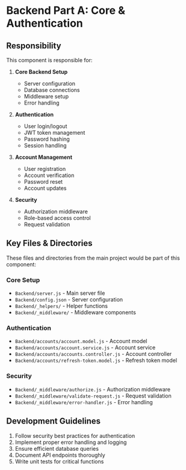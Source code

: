 # Backend Part A: Core & Authentication

## Responsibility

This component is responsible for:

1. **Core Backend Setup**
   - Server configuration
   - Database connections
   - Middleware setup
   - Error handling

2. **Authentication**
   - User login/logout
   - JWT token management
   - Password hashing
   - Session handling

3. **Account Management**
   - User registration
   - Account verification
   - Password reset
   - Account updates

4. **Security**
   - Authorization middleware
   - Role-based access control
   - Request validation

## Key Files & Directories

These files and directories from the main project would be part of this component:

### Core Setup
- `Backend/server.js` - Main server file
- `Backend/config.json` - Server configuration
- `Backend/_helpers/` - Helper functions
- `Backend/_middleware/` - Middleware components

### Authentication
- `Backend/accounts/account.model.js` - Account model
- `Backend/accounts/account.service.js` - Account service
- `Backend/accounts/accounts.controller.js` - Account controller
- `Backend/accounts/refresh-token.model.js` - Refresh token model

### Security
- `Backend/_middleware/authorize.js` - Authorization middleware
- `Backend/_middleware/validate-request.js` - Request validation
- `Backend/_middleware/error-handler.js` - Error handling

## Development Guidelines

1. Follow security best practices for authentication
2. Implement proper error handling and logging
3. Ensure efficient database queries
4. Document API endpoints thoroughly
5. Write unit tests for critical functions 